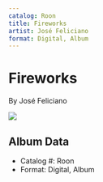 ```yaml
---
catalog: Roon
title: Fireworks
artist: José Feliciano
format: Digital, Album
---
```


# Fireworks

By José Feliciano

![](../../assets/albumcovers/José_Feliciano-Fireworks.png)

## Album Data

- Catalog #: Roon
- Format: Digital, Album

